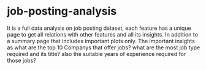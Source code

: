 # job-posting-analysis
It is a full data analysis on job posting dataset, each feature has a unique page to get all relations with other features and all its insights. In addition to a summary page that includes important plots only. The important insights as what are the top 10 Companys that offer jobs? what are the most job type required and its title? also the suitable years of experience required for those jobs?
